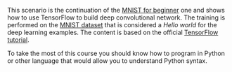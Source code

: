 This scenario is the continuation of the [MNIST for beginner](https://katacoda.com/basiafusinska/courses/tensorflow-getting-started/tensorflow-mnist-beginner) one and shows how to use TensorFlow to build deep convolutional network. The training is performed on the [MNIST dataset](http://yann.lecun.com/exdb/mnist/) that is considered a _Hello world_ for the deep learning examples. The content is based on the official [TensorFlow tutorial](https://www.tensorflow.org/get_started/mnist/pros).



To take the most of this course you should know how to program in Python or other language that would allow you to understand Python syntax.
